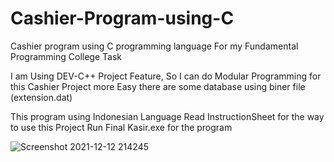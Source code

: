 # Cashier-Program-using-C
Cashier program using C programming language
For my Fundamental Programming College Task 

I am Using DEV-C++ Project Feature, So I can do Modular Programming for this Cashier Project more Easy
there are some database using biner file (extension.dat)

This program using Indonesian Language
Read InstructionSheet for the way to use this Project
Run Final Kasir.exe for the program

![Screenshot 2021-12-12 214245](https://user-images.githubusercontent.com/85614845/145716955-d0c886ba-60f5-4486-a3cf-8ac2cd26900d.jpg)
